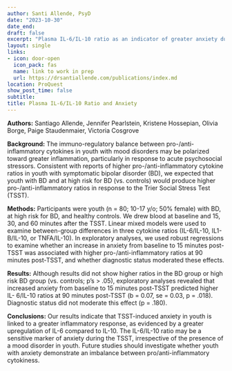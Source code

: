 ```yaml
---
author: Santi Allende, PsyD
date: "2023-10-30"
date_end: 
draft: false
excerpt: "Plasma IL-6/IL-10 ratio as an indicator of greater anxiety during the Trier Social Stress Test (manuscript in preparation)"
layout: single
links:
- icon: door-open
  icon_pack: fas
  name: link to work in prep
  url: https://drsantiallende.com/publications/index.md
location: ProQuest
show_post_time: false
subtitle:
title: Plasma IL-6/IL-10 Ratio and Anxiety
---
```


**Authors:** Santiago Allende, Jennifer Pearlstein, Kristene Hossepian, Olivia Borge, Paige Staudenmaier, Victoria Cosgrove

**Background:** The immuno-regulatory balance between pro-/anti-inflammatory cytokines in youth with mood disorders may be polarized toward greater inflammation, particularly in response to acute psychosocial stressors. Consistent with reports of higher pro-/anti-inflammatory cytokine ratios in youth with symptomatic bipolar disorder (BD), we expected that youth with BD and at high risk for BD (vs. controls) would produce higher pro-/anti-inflammatory ratios in response to the Trier Social Stress Test (TSST). 

**Methods:** Participants were youth (n = 80; 10-17 y/o; 50% female) with BD, at high risk for BD, and healthy controls. We drew blood at baseline and 15, 30, and 60 minutes after the TSST. Linear mixed models were used to examine between-group differences in three cytokine ratios (IL-6/IL-10, IL1-B/IL-10, or TNFA/IL-10). In exploratory analyses, we used robust regressions to examine whether an increase in anxiety from baseline to 15 minutes post-TSST was associated with higher pro-/anti-inflammatory ratios at 90 minutes post-TSST, and whether diagnostic status moderated these effects. 

**Results:** Although results did not show higher ratios in the BD group or high risk BD group (vs. controls; p’s > .05), exploratory analyses revealed that increased anxiety from baseline to 15 minutes post-TSST predicted higher IL- 6/IL-10 ratios at 90 minutes post-TSST (b = 0.07, se = 0.03, p = .018). Diagnostic status did not moderate this effect (p = .180). 

**Conclusions:** Our results indicate that TSST-induced anxiety in youth is linked to a greater inflammatory response, as evidenced by a greater upregulation of IL-6 compared to IL-10. The IL-6/IL-10 ratio may be a sensitive marker of anxiety during the TSST, irrespective of the presence of a mood disorder in youth. Future studies should investigate whether youth with anxiety demonstrate an imbalance between pro/anti-inflammatory cytokiness.
